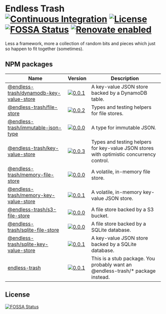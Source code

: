 # Endless Trash [![Continuous Integration](https://github.com/jameswilddev/endless-trash/workflows/Continuous%20Integration/badge.svg)](https://github.com/jameswilddev/endless-trash/actions) [![License](https://img.shields.io/github/license/jameswilddev/endless-trash.svg)](https://github.com/jameswilddev/endless-trash/blob/master/license) [![FOSSA Status](https://app.fossa.io/api/projects/git%2Bgithub.com%2Fjameswilddev%2Fendless-trash.svg?type=shield)](https://app.fossa.io/projects/git%2Bgithub.com%2Fjameswilddev%2Fendless-trash?ref=badge_shield) [![Renovate enabled](https://img.shields.io/badge/renovate-enabled-brightgreen.svg)](https://renovatebot.com/)

Less a framework, more a collection of random bits and pieces which just so happen to fit together (sometimes).

## NPM packages

Name                                                                               | Version                                                                                                                                                     | Description                                                                             
---------------------------------------------------------------------------------- | ----------------------------------------------------------------------------------------------------------------------------------------------------------- | ----------------------------------------------------------------------------------------
[@endless-trash/dynamodb-key-value-store](@endless-trash/dynamodb-key-value-store) | [![0.0.1](https://img.shields.io/npm/v/@endless-trash/dynamodb-key-value-store.svg)](https://www.npmjs.com/package/@endless-trash/dynamodb-key-value-store) | A key-value JSON store backed by a DynamoDB table.                                      
[@endless-trash/file-store](@endless-trash/file-store)                             | [![0.0.2](https://img.shields.io/npm/v/@endless-trash/file-store.svg)](https://www.npmjs.com/package/@endless-trash/file-store)                             | Types and testing helpers for file stores.                                              
[@endless-trash/immutable-json-type](@endless-trash/immutable-json-type)           | [![0.0.0](https://img.shields.io/npm/v/@endless-trash/immutable-json-type.svg)](https://www.npmjs.com/package/@endless-trash/immutable-json-type)           | A type for immutable JSON.                                                              
[@endless-trash/key-value-store](@endless-trash/key-value-store)                   | [![0.0.3](https://img.shields.io/npm/v/@endless-trash/key-value-store.svg)](https://www.npmjs.com/package/@endless-trash/key-value-store)                   | Types and testing helpers for key-value JSON stores with optimistic concurrency control.
[@endless-trash/memory-file-store](@endless-trash/memory-file-store)               | [![0.0.0](https://img.shields.io/npm/v/@endless-trash/memory-file-store.svg)](https://www.npmjs.com/package/@endless-trash/memory-file-store)               | A volatile, in-memory file store.                                                       
[@endless-trash/memory-key-value-store](@endless-trash/memory-key-value-store)     | [![0.0.1](https://img.shields.io/npm/v/@endless-trash/memory-key-value-store.svg)](https://www.npmjs.com/package/@endless-trash/memory-key-value-store)     | A volatile, in-memory key-value JSON store.                                             
[@endless-trash/s3-file-store](@endless-trash/s3-file-store)                       | [![0.0.0](https://img.shields.io/npm/v/@endless-trash/s3-file-store.svg)](https://www.npmjs.com/package/@endless-trash/s3-file-store)                       | A file store backed by a S3 bucket.                                                     
[@endless-trash/sqlite-file-store](@endless-trash/sqlite-file-store)               | [![0.0.0](https://img.shields.io/npm/v/@endless-trash/sqlite-file-store.svg)](https://www.npmjs.com/package/@endless-trash/sqlite-file-store)               | A file store backed by a SQLite database.                                               
[@endless-trash/sqlite-key-value-store](@endless-trash/sqlite-key-value-store)     | [![0.0.1](https://img.shields.io/npm/v/@endless-trash/sqlite-key-value-store.svg)](https://www.npmjs.com/package/@endless-trash/sqlite-key-value-store)     | A key-value JSON store backed by a SQLite database.                                     
[endless-trash](endless-trash)                                                     | [![0.0.1](https://img.shields.io/npm/v/endless-trash.svg)](https://www.npmjs.com/package/endless-trash)                                                     | This is a stub package.  You probably want an @endless-trash/* package instead.         

## License

[![FOSSA Status](https://app.fossa.io/api/projects/git%2Bgithub.com%2Fjameswilddev%2Fendless-trash.svg?type=large)](https://app.fossa.io/projects/git%2Bgithub.com%2Fjameswilddev%2Fendless-trash?ref=badge_large)
